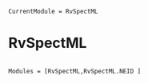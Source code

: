 ```@meta
CurrentModule = RvSpectML
```

# RvSpectML

```@index
```

```@autodocs
Modules = [RvSpectML,RvSpectML.NEID ]
```
